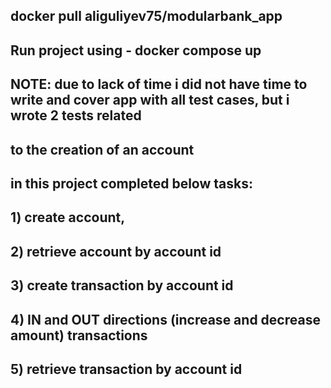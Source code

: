 ## docker pull aliguliyev75/modularbank_app

## Run project using - docker compose up
## NOTE: due to lack of time i did not have time to write and cover app with all test cases, but i wrote 2 tests related
## to the creation of an account
## in this project completed below tasks:
## 1) create account,
## 2) retrieve account by account id
## 3) create transaction by account id
## 4) IN and OUT directions (increase and decrease amount) transactions
## 5) retrieve transaction by account id
 